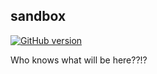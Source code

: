 ## sandbox ##
[![GitHub version](https://badge.fury.io/gh/buzzsurfr%2Ff5-bigsuds-utils.svg)](https://badge.fury.io/gh/buzzsurfr%2Ff5-bigsuds-utils)

Who knows what will be here??!?
